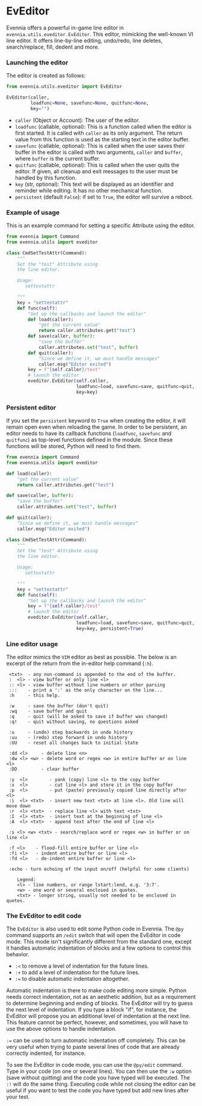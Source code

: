 # EvEditor


Evennia offers a powerful in-game line editor in `evennia.utils.eveditor.EvEditor`. This editor,
mimicking the well-known VI line editor. It offers line-by-line editing, undo/redo, line deletes,
search/replace, fill, dedent and more.

### Launching the editor

The editor is created as follows: 

```python
from evennia.utils.eveditor import EvEditor

EvEditor(caller, 
         loadfunc=None, savefunc=None, quitfunc=None, 
         key="")
```

 - `caller` (Object or Account): The user of the editor.
 - `loadfunc` (callable, optional): This is a function called when the editor is first started. It
is called with `caller` as its only argument. The return value from this function is used as the
starting text in the editor buffer.
 - `savefunc` (callable, optional): This is called when the user saves their buffer in the editor is
called with two arguments, `caller` and `buffer`, where `buffer` is the current buffer.
 - `quitfunc` (callable, optional): This is called when the user quits the editor. If given, all
cleanup and exit messages to the user must be handled by this function.
 - `key` (str, optional): This text will be displayed as an identifier and reminder while editing.
It has no other mechanical function.
 - `persistent` (default `False`): if set to `True`, the editor will survive a reboot.

### Example of usage

This is an example command for setting a specific Attribute using the editor.

```python
from evennia import Command
from evennia.utils import eveditor

class CmdSetTestAttr(Command):
    """
    Set the "test" Attribute using 
    the line editor.

    Usage:
       settestattr

    """
    key = "settestattr"
    def func(self):
        "Set up the callbacks and launch the editor"
        def load(caller):
            "get the current value"
            return caller.attributes.get("test")
        def save(caller, buffer):
            "save the buffer"
            caller.attributes.set("test", buffer)
        def quit(caller):
            "Since we define it, we must handle messages"
            caller.msg("Editor exited")
        key = f"{self.caller}/test"
        # launch the editor
        eveditor.EvEditor(self.caller, 
                          loadfunc=load, savefunc=save, quitfunc=quit, 
                          key=key)            
```

### Persistent editor

If you set the `persistent` keyword to `True` when creating the editor, it will remain open even
when reloading the game.  In order to be persistent, an editor needs to have its callback functions
(`loadfunc`, `savefunc` and `quitfunc`) as top-level functions defined in the module.  Since these
functions will be stored, Python will need to find them.

```python
from evennia import Command
from evennia.utils import eveditor

def load(caller):
    "get the current value"
    return caller.attributes.get("test")

def save(caller, buffer):
    "save the buffer"
    caller.attributes.set("test", buffer)

def quit(caller):
    "Since we define it, we must handle messages"
    caller.msg("Editor exited")

class CmdSetTestAttr(Command):
    """
    Set the "test" Attribute using 
    the line editor.

    Usage:
       settestattr

    """
    key = "settestattr"
    def func(self):
        "Set up the callbacks and launch the editor"
        key = f"{self.caller}/test"
        # launch the editor
        eveditor.EvEditor(self.caller, 
                          loadfunc=load, savefunc=save, quitfunc=quit, 
                          key=key, persistent=True)            
```

### Line editor usage

The editor mimics the `VIM` editor as best as possible. The below is an excerpt of the return from
the in-editor help command (`:h`).

```
 <txt>  - any non-command is appended to the end of the buffer.
 :  <l> - view buffer or only line <l>
 :: <l> - view buffer without line numbers or other parsing
 :::    - print a ':' as the only character on the line...
 :h     - this help.

 :w     - save the buffer (don't quit)
 :wq    - save buffer and quit
 :q     - quit (will be asked to save if buffer was changed)
 :q!    - quit without saving, no questions asked

 :u     - (undo) step backwards in undo history
 :uu    - (redo) step forward in undo history
 :UU    - reset all changes back to initial state

 :dd <l>     - delete line <n>
 :dw <l> <w> - delete word or regex <w> in entire buffer or on line <l>
 :DD         - clear buffer

 :y  <l>        - yank (copy) line <l> to the copy buffer
 :x  <l>        - cut line <l> and store it in the copy buffer
 :p  <l>        - put (paste) previously copied line directly after <l>
 :i  <l> <txt>  - insert new text <txt> at line <l>. Old line will move down
 :r  <l> <txt>  - replace line <l> with text <txt>
 :I  <l> <txt>  - insert text at the beginning of line <l>
 :A  <l> <txt>  - append text after the end of line <l>

 :s <l> <w> <txt> - search/replace word or regex <w> in buffer or on line <l>

 :f <l>    - flood-fill entire buffer or line <l>
 :fi <l>   - indent entire buffer or line <l>
 :fd <l>   - de-indent entire buffer or line <l>

 :echo - turn echoing of the input on/off (helpful for some clients)

    Legend:
    <l> - line numbers, or range lstart:lend, e.g. '3:7'.
    <w> - one word or several enclosed in quotes.
    <txt> - longer string, usually not needed to be enclosed in quotes.
```

### The EvEditor to edit code

The `EvEditor` is also used to edit some Python code in Evennia.  The `@py` command supports an
`/edit` switch that will open the EvEditor in code mode.  This mode isn't significantly different
from the standard one, except it handles automatic indentation of blocks and a few options to
control this behavior.

- `:<` to remove a level of indentation for the future lines.
- `:+` to add a level of indentation for the future lines.
- `:=` to disable automatic indentation altogether.

Automatic indentation is there to make code editing more simple.  Python needs correct indentation,
not as an aesthetic addition, but as a requirement to determine beginning and ending of blocks.  The
EvEditor will try to guess the next level of indentation.  If you type a block "if", for instance,
the EvEditor will propose you an additional level of indentation at the next line.  This feature
cannot be perfect, however, and sometimes, you will have to use the above options to handle
indentation.

`:=` can be used to turn automatic indentation off completely.  This can be very useful when trying
to paste several lines of code that are already correctly indented, for instance.

To see the EvEditor in code mode, you can use the `@py/edit` command.  Type in your code (on one or
several lines).  You can then use the `:w` option (save without quitting) and the code you have
typed will be executed.  The `:!` will do the same thing.  Executing code while not closing the
editor can be useful if you want to test the code you have typed but add new lines after your test.